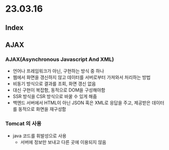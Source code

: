 # 23.03.16
## Index

## AJAX
### AJAX(Asynchronous Javascript And XML)
- 언어나 프레임워크가 아닌, 구현하는 방식 중 하나
- 웹에서 화면을 갱신하지 않고 데이터를 서버로부터 가져와서 처리하는 방법
- 비동기 방식으로 결과를 조회, 화면 갱신 없음
- 대신 구현이 복잡함, 동적으로 DOM을 구성해야함
- SSR 방식을 CSR 방식으로 바꿀 수 있게 해줌
- 백엔드 서버에서 HTML이 아닌 JSON 혹은 XML로 응답을 주고, 제공받은 데이터를 동적으로 화면을 재구성함

### Tomcat 의 사용
- java 코드를 휘발성으로 사용
  - 서버에 정보만 보내고 다른 곳에 이용되지 않음